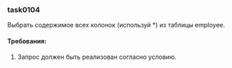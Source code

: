 
### task0104

Выбрать содержимое всех колонок (используй *) из таблицы employee.


#### Требования:
1.	Запрос должен быть реализован согласно условию.

